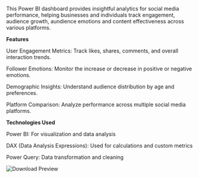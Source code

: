 This Power BI dashboard provides insightful analytics for social media performance, helping businesses and individuals track engagement, audience growth, aundience emotions and content effectiveness across various platforms.

**Features**

User Engagement Metrics: Track likes, shares, comments, and overall interaction trends.

Follower Emotions: Monitor the increase or decrease in positive or negative emotions.

Demographic Insights: Understand audience distribution by age and preferences.

Platform Comparison: Analyze performance across multiple social media platforms.

**Technologies Used**

Power BI: For visualization and data analysis

DAX (Data Analysis Expressions): Used for calculations and custom metrics

Power Query: Data transformation and cleaning

![Download Preview](Preview-01)
